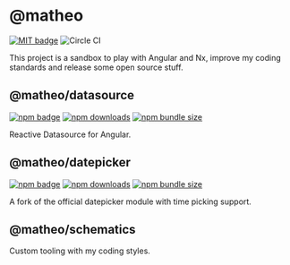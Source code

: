 # @matheo

[![MIT badge](http://img.shields.io/badge/license-MIT-brightgreen.svg)](https://opensource.org/licenses/MIT)
![Circle CI](https://img.shields.io/circleci/build/github/matheo/angular?token=6b2b1dc42fc44f80fdae3e70f1c4f170f35419fd)

This project is a sandbox to play with Angular and Nx, improve my coding standards and release some open source stuff.

## @matheo/datasource

[![npm badge](https://badge.fury.io/js/%40matheo%2Fdatasource.svg)](https://www.npmjs.com/package/@matheo/datasource)
[![npm downloads](https://img.shields.io/npm/dm/@matheo/datasource.svg?style=flat)](https://npmcharts.com/compare/@matheo/datasource?minimal=true)
[![npm bundle size](https://img.shields.io/bundlephobia/minzip/@matheo/datasource)](https://bundlephobia.com/result?p=@matheo/datasource)

Reactive Datasource for Angular.

## @matheo/datepicker

[![npm badge](https://badge.fury.io/js/%40matheo%2Fdatepicker.svg)](https://www.npmjs.com/package/@matheo/datepicker)
[![npm downloads](https://img.shields.io/npm/dm/@matheo/datepicker.svg?style=flat)](https://npmcharts.com/compare/@matheo/datepicker?minimal=true)
[![npm bundle size](https://img.shields.io/bundlephobia/minzip/@matheo/datepicker)](https://bundlephobia.com/result?p=@matheo/datepicker)

A fork of the official datepicker module with time picking support.

## @matheo/schematics

Custom tooling with my coding styles.
